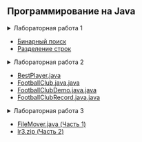 ## Программирование на Java
<details>
  <summary>Лабораторная работа 1</summary>
  
  ### Вариант №7
  
  1. Напишите алгоритм бинарного поиска по массиву из 1_000_000 целых чисел двумя способами: с использованием рекурсии и без использования рекурсии. Сравните их по времени выполнения.
  2. Напишите алгоритм разбиения строки на слова, не используя метод split().

</details>

- [Бинарный поиск](https://github.com/zhizhkaa/upgraded-couscous/blob/main/src/LR1/BinarySearch.java)
- [Разделение строк](https://github.com/zhizhkaa/upgraded-couscous/blob/main/src/LR1/StringSplit.java)

<details>
  <summary>Лабораторная работа 2</summary>
  
  ### Вариант №7
  
  1. Напишите класс BestPlayer, имеющий нестатическое поле name. Напишите класс FootballClub, имеющий нестатические поля name, numberOfGames, bestPlayer (типа BestPlayer). Оба класса в виде POJO.
  2. В классе FootballClubDemo создайте массив, содержащий 3 объекта класса FootballClub. Распечатайте в консоль этот массив, отсортированный по названию, количеству сыгранных матчей, имени лучшего игрока, используя интерфейсы Comparable<FootballClub> и Comparator<FootballClub>.
  3. Выполните пп. 1 и 2, заменив обычный класс FootballClub на record класс FootballClubRecord. В классе FootballClubRecord напишите два конструктора: канонический и неканонический.


</details>

- [BestPlayer.java](https://github.com/zhizhkaa/upgraded-couscous/blob/main/src/LR2/BestPlayer.java)
- [FootballClub.java.java](https://github.com/zhizhkaa/upgraded-couscous/blob/main/src/LR2/FootballClub.java.java)
- [FootballClubDemo.java.java](https://github.com/zhizhkaa/upgraded-couscous/blob/main/src/LR2/FootballClubDemo.java.java)
- [FootballClubRecord.java.java](https://github.com/zhizhkaa/upgraded-couscous/blob/main/src/LR2/FootballClubRecord.java.java)

<details>   
<summary>Лабораторная работа 3</summary>

  
  #### Часть 1
  Дана папка с файлами и вложенными папками Directory_for_lab3, содержащая презентации, задания на лаб. работы и вопросы к лекциям по курсу Java.
Напишите код, перемещающий все презентации в папку «Lectures», вопросы – в папку «Questions», задания на лаб. работы – в папку «Assignments». В папке Directory_for_lab3 должно быть всего 3 папки, в каждой соответствующие файлы. По желанию, папки можно назвать по-другому.

  ### Вариант 7
  #### Часть 2

  1. Создайте новый Maven-проект.
  2. Создайте класс с методами, которые будут тестироваться:
   - Статический метод, получающий строку, состоящую из 0, 1 и других цифр. Метод возвращает 0, если строка состоит только из 0 и 1; иначе возвращает количество других цифр.
   - Нестатический метод, получающий два массива int[] и возвращающий наибольшее число среди элементов двух массивов.
  3. Напишите класс с тестами для этих двух методов, объект тестируемого класса должен быть создан до выполнения теста.
  4. Напишите параметризованный тестовый класс для первого метода (п.2.1), для тестирования используйте 5 наборов значений для аргументов теста.



</details>

- [FileMover.java (Часть 1)](https://github.com/zhizhkaa/upgraded-couscous/blob/main/src/LR3/FileMover.java)
- [lr3.zip (Часть 2)](https://github.com/zhizhkaa/upgraded-couscous/raw/main/lr3.zip)

